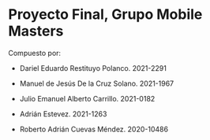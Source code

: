 # Proyecto Final, Grupo Mobile Masters

Compuesto por: 

- Dariel Eduardo Restituyo Polanco. 2021-2291

- Manuel de Jesús De la Cruz Solano. 2021-1967

- Julio Emanuel Alberto Carrillo. 2021-0182

- Adrián Estevez. 2021-1263

- Roberto Adrián Cuevas Méndez. 2020-10486

